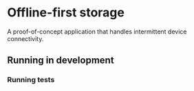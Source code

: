 # Offline-first storage

A proof-of-concept application that handles intermittent device connectivity.

## Running in development



### Running tests

